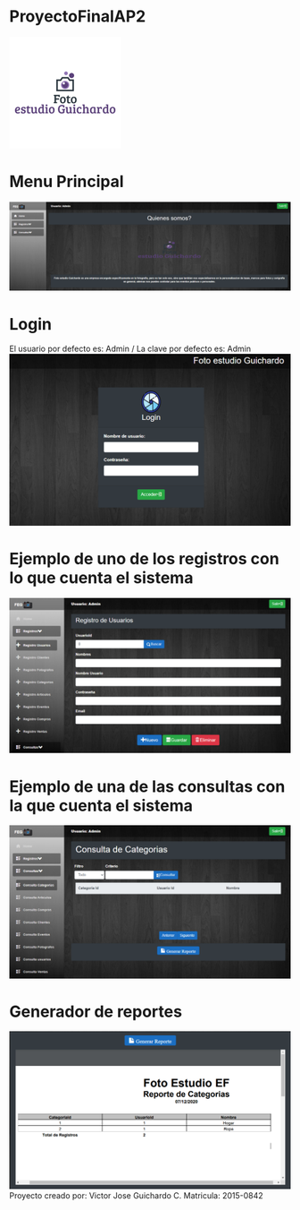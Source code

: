 # ProyectoFinalAP2
![](Imagenes/Logo.png)
# Menu Principal
![](Imagenes/MenuPrincipal.PNG)
# Login
El usuario por defecto es: Admin / La clave por defecto es: Admin
![](Imagenes/Login.PNG)
# Ejemplo de uno de los registros con lo que cuenta el sistema
![](Imagenes/Registro.PNG)
# Ejemplo de una de las consultas con la que cuenta el sistema
![](Imagenes/Consulta.PNG)
# Generador de reportes
![](Imagenes/Reporte.PNG)
Proyecto creado por: Victor Jose Guichardo C. Matricula: 2015-0842
